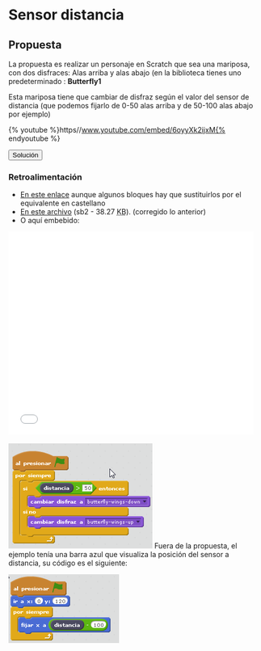 
# Sensor distancia

## Propuesta

La propuesta es realizar un personaje en Scratch que sea una mariposa, con dos disfraces: Alas arriba y alas abajo (en la biblioteca tienes uno predeterminado : **Butterfly1**

Esta mariposa tiene que cambiar de disfraz según el valor del sensor de distancia (que podemos fijarlo de 0-50 alas arriba y de 50-100 alas abajo por ejemplo)

{% youtube %}https//www.youtube.com/embed/6oyyXk2ijxM{% endyoutube %}
<script type="text/javascript">var feedback7_93text = "Solución";</script><input type="button" name="toggle-feedback-7_93" value="Solución" class="feedbackbutton" onclick="$exe.toggleFeedback(this,false);return false" />

### Retroalimentación

- [En este enlace](https://scratch.mit.edu/projects/1789931/) aunque algunos bloques hay que sustituirlos por el equivalente en castellano
- [En este archivo](mariposa2.sb2) (sb2 - 38.27 <abbr lang="en" title="KiloBytes">KB</abbr>). (corregido lo anterior)
- O aquí embebido:

<iframe width="485" height="402" allowtransparency="true" src="//scratch.mit.edu/projects/embed/1789931/?autostart=false" frameborder="0" allowfullscreen=""></iframe>

![](img/mariposa2.png)
Fuera de la propuesta, el ejemplo tenía una barra azul que visualiza la posición del sensor a distancia, su código es el siguiente:

![](img/mariposa2-1.png)

